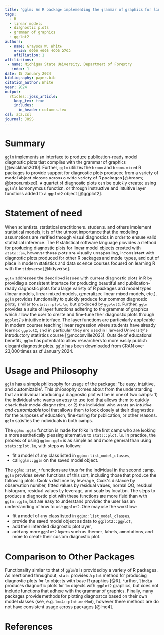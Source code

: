 ```yaml
---
title: 'gglm: An R package implementing the grammar of graphics for linear model diagnostic plots'
tags:
  - R
  - linear models
  - diagnostic plots
  - grammar of graphics
  - ggplot2
authors:
  - name: Grayson W. White
    orcid: 0000-0003-4993-2792
    affiliation: 1
affiliations:
 - name: Michigan State University, Department of Forestry
   index: 1
date: 15 January 2024
bibliography: paper.bib
citation_author: White
year: 2024
output: 
  rticles::joss_article:
    keep_tex: true
    includes:
      in_header: columns.tex
csl: apa.csl
journal: JOSS
---
```


# Summary

`gglm` implements an interface to produce publication-ready model diagnostic
plots that complies with the grammar of graphics [@wickham2010]. Further, `gglm`
utilizes the `broom` and `broom.mixed` R packages to provide support for
diagnostic plots produced from a variety of model object classes across a wide
variety of R packages [@broom; @broom.mixed]. A quartet of diagnostic plots can 
be quickly created using `gglm`'s homonymous function, or through instructive
and intuitive layer functions added to a `ggplot2` object [@ggplot2].

# Statement of need

When scientists, statistical practitioners, students, and others implement
statistical models, it is of the utmost importance that the modeling assumptions
are verified through visual diagnostics in order to ensure valid statistical 
inference. The R statistical software language provides a method for producing
diagnostic plots for linear model objects created with `stats::lm`, however 
these plots are visually unappealing, inconsistent with diagnostic plots 
produced for other R packages and model types, and out of place in modern 
statistics and data science courses focused on learning R with the `tidyverse`
[@tidyverse]. 

`gglm` addresses the described issues with current diagnostic plots in R by
providing a consistent interface for producing beautiful and publication-ready
diagnostic plots for a large variety of R packages and model types (linear 
models, linear mixed models, generalized linear mixed models, etc.). `gglm` 
provides functionality to quickly produce four common diagnostic plots, similar
to `stats::plot.lm`, but produced by `ggplot2`. Further, `gglm` provides a suite
of layer functions adhering to the grammar of graphics which allow the user to
create and fine-tune their diagnostic plots through `ggplot2`'s intuitive 
interface. The layer functions are particularly applicable in modern courses 
teaching linear regression where students have already learned `ggplot2`, and in
particular they are used in Harvard University's introductory statistics course
[@mcconville2023]. Outside of educational benefits, `gglm` has potential to
allow researchers to more easily publish elegant diagnostic plots. `gglm` has
been downloaded from CRAN over 23,000 times as of January 2024. 

# Usage and Philosophy

`gglm` has a simple philosophy for usage of the package: "be easy, intuitive, 
and customizable". This philosophy comes about from the understanding that an 
individual producing a diagnostic plot will be in one of two camps: 1) the
individual who wants an *easy* to use tool that allows them to quickly check
their model diagnostics, or 2) the individual who wants an *intuitive and 
customizable* tool that allows them to look closely at their diagnostics for the
purposes of education, fine-tuning for publication, or other reasons. `gglm` 
satisfies the individuals in both camps.

The `gglm::gglm` function is made for folks in the first camp who are looking
a more aesthetically pleasing alternative to `stats::plot.lm`. In practice, the
process of using `gglm::gglm` is as simple as and more general than using 
`stats::plot.lm`, with steps as follows:

+ fit a model of any class listed in `gglm::list_model_classes`,
+ call `gglm::gglm` on the saved model object. 

The `gglm::stat_*` functions are thus for the individual in the second camp. 
`gglm` provides seven functions of this sort, including those that produce the 
following plots: Cook's distance by leverage, Cook's distance by observation
number, fitted values by residual values, normal QQ, residual histogram, 
residual values by leverage, and scale by location. The steps to produce a 
diagnostic plot with these functions are more fluid than with `gglm::gglm`, 
but are easy to understand provided the user has an understanding of how to use
`ggplot2`. One may use the workflow: 

+ fit a model of any class listed in `gglm::list_model_classes`,
+ provide the saved model object as data to `ggplot2::ggplot`,
+ add their intended diagnostic plot layer,
+ add any more `ggplot2` layers such as themes, labels, annotations, and more to
create their custom diagnostic plot. 

# Comparison to Other Packages

Functionality similar to that of `gglm`'s is provided by a variety of R 
packages. As mentioned throughout, `stats` provides a `plot` method for 
producing diagnostic plots for `lm` objects with base R graphics [@R]. Further,
`lindia` produces diagnostic plots for `lm` objects with `ggplot2` graphics, but
does not include functions that adhere with the grammar of graphics. Finally, 
many packages provide methods for plotting diagnostics based on their own model 
classes (see, e.g. `lme4::plot.merMod`), however these methods are do not have
consistent usage across packages [@lme4]. 

# References
